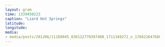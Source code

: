 ```yaml
---
layout: gram
time: 1339450223
caption: "Liard Hot Springs"
latitude: 
longitude: 
media:
- media/posts/201206/11189845_830122770397408_1711349272_n_17842264768000351.jpg
---
```

